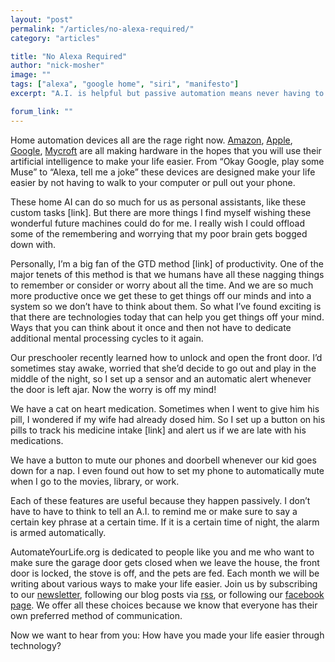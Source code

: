 ```yaml
---
layout: "post"
permalink: "/articles/no-alexa-required/"
category: "articles"

title: "No Alexa Required"
author: "nick-mosher"
image: ""
tags: ["alexa", "google home", "siri", "manifesto"]
excerpt: "A.I. is helpful but passive automation means never having to worry again"

forum_link: ""
---
```


Home automation devices all are the rage right now. [Amazon](https://www.amazon.com/Amazon-Echo-Bluetooth-Speaker-with-WiFi-Alexa/dp/B00X4WHP5E), [Apple](https://www.apple.com/homepod/), [Google](https://madeby.google.com/home/), [Mycroft](https://mycroft.ai/) are all making hardware in the hopes that you will use their artificial intelligence to make your life easier. From “Okay Google, play some Muse” to “Alexa, tell me a joke” these devices are designed make your life easier by not having to walk to your computer or pull out your phone.

These home AI can do so much for us as personal assistants, like these custom tasks [link]. But there are more things I find myself wishing these wonderful future machines could do for me. I really wish I could offload some of the remembering and worrying that my poor brain gets bogged down with.

Personally, I’m a big fan of the GTD method [link] of productivity. One of the major tenets of this method is that we humans have all these nagging things to remember or consider or worry about all the time. And we are so much more productive once we get these to get things off our minds and into a system so we don’t have to think about them. So what I’ve found exciting is that there are technologies today that can help you get things off your mind. Ways that you can think about it once and then not have to dedicate additional mental processing cycles to it again.

Our preschooler recently learned how to unlock and open the front door. I’d sometimes stay awake, worried that she’d decide to go out and play in the middle of the night, so I set up a sensor and an automatic alert whenever the door is left ajar. Now the worry is off my mind!

We have a cat on heart medication. Sometimes when I went to give him his pill, I wondered if my wife had already dosed him. So I set up a button on his pills to track his medicine intake [link] and alert us if we are late with his medications.

We have a button to mute our phones and doorbell whenever our kid goes down for a nap. I even found out how to set my phone to automatically mute when I go to the movies, library, or work.

Each of these features are useful because they happen passively. I don’t have to have to think to tell an A.I. to remind me or make sure to say a certain key phrase at a certain time. If it is a certain time of night, the alarm is armed automatically.

AutomateYourLife.org is dedicated to people like you and me who want to make sure the garage door gets closed when we leave the house, the front door is locked, the stove is off, and the pets are fed. Each month we will be writing about various ways to make your life easier. Join us by subscribing to our [newsletter](https://goo.gl/forms/2hYraNmjkxmfDBS33), following our blog posts via [rss](http://automateyourlife.org/feed.xml), or following our [facebook page](https://www.facebook.com/automatingyourlife/). We offer all these choices because we know that everyone has their own preferred method of communication.

Now we want to hear from you: How have you made your life easier through technology?
